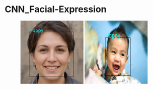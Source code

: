 # CNN_Facial-Expression

<p align="center">
<img src = "OutputImages/Test1.jpg" width = 200 height=200>
<img src = "OutputImages/Test2.jpg" width = 200 height=200>
</p>
